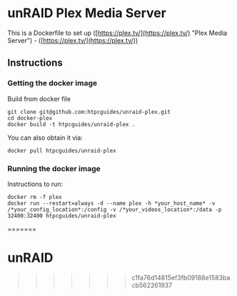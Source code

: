 # unRAID Plex Media Server
This is a Dockerfile to set up ([https://plex.tv/](https://plex.tv/) "Plex Media Server") - ([https://plex.tv/](https://plex.tv/))

## Instructions
### Getting the docker image
Build from docker file

```
git clone git@github.com:htpcguides/unraid-plex.git
cd docker-plex
docker build -t htpcguides/unraid-plex .
```

You can also obtain it via:

```
docker pull htpcguides/unraid-plex
```

### Running the docker image
Instructions to run:

```
docker rm -f plex
docker run --restart=always -d --name plex -h *your_host_name* -v /*your_config_location*:/config -v /*your_videos_location*:/data -p 32400:32400 htpcguides/unraid-plex
```


=======
# unRAID
>>>>>>> c1fa76d14815ef3fb09188e1583bacb562261937
